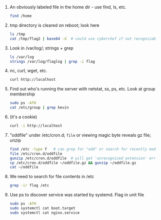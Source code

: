 1. An obviously labeled file in the home dir - use find, ls, etc.
    ```bash
    find /home
    ```
2. tmp directory is cleared on reboot; look here 
    ```bash
    ls /tmp
    cat /tmp/flag2 | base64 -d  # could use cyberchef if not recognizable b64
    ```
3. Look in /var/log/; strings + grep
    ```bash
    ls /var/log
    strings /var/log/flaglog | grep -i flag
    ```
4. nc, curl, wget, etc.
    ```bash
    curl http://localhost
    ```
5. Find out who's running the server with netstat, ss, ps, etc. Look at group membership
    ```bash
    sudo ps -AfH
    cat /etc/group | grep kevin
    ```
6. (it's a cookie)
    ```bash
    curl -i http://localhost
    ```
7. "oddfile" under /etc/cron.d; `file` or viewing magic byte reveals gz file; unzip
    ```bash
    find /etc -type f   # can grep for "odd" or search for recently modified files to narrow down
    file /etc/cron.d/oddfile
    gunzip /etc/cron.d/oddfile  # will get 'unrecognized extension' error
    cp /etc/cron.d/oddfile ~/oddfile.gz && gunzip ~/oddfile.gz
    cat ~/oddfile
    ```
8. We need to search for file contents in /etc 
    ```bash
    grep -ir flag /etc
    ```
9. Use ps to discover service was started by systemd. Flag in unit file
    ```bash
    sudo ps -AfH
    sudo systemctl cat boot.target
    sudo systemctl cat nginx.service
    ```